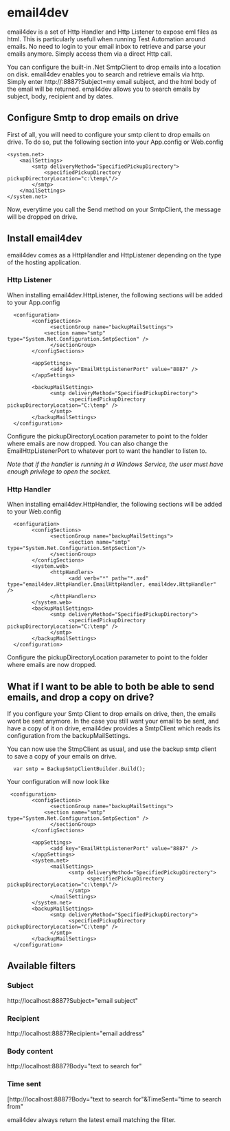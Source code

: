 email4dev
==============

email4dev is a set of Http Handler and Http Listener to expose eml files as html.
This is particularly usefull when running Test Automation around emails. No need to login to your email inbox to retrieve and parse your emails anymore. Simply access them via a direct Http call.

You can configure the built-in .Net SmtpClient to drop emails into a location on disk.
email4dev enables you to search and retrieve emails via http.
Simply enter http://<your server>:8887?Subject=my email subject, and the html body of the email will be returned.
email4dev allows you to search emails by subject, body, recipient and by dates.


Configure Smtp to drop emails on drive
--------------------------------------

First of all, you will need to configure your smtp client to drop emails on drive.
To do so, put the following section into your App.config or Web.config

	<system.net>
		<mailSettings>
			<smtp deliveryMethod="SpecifiedPickupDirectory">
				<specifiedPickupDirectory pickupDirectoryLocation="c:\temp\"/>
			</smtp>
		</mailSettings>
	</system.net>

Now, everytime you call the Send method on your SmtpClient, the message will be dropped on drive.

Install email4dev
-----------------

email4dev comes as a HttpHandler and HttpListener depending on the type of the hosting application.

### Http Listener


When installing email4dev.HttpListener, the following sections will be added to your App.config
	
      <configuration>
            <configSections>
                  <sectionGroup name="backupMailSettings">
		        <section name="smtp" type="System.Net.Configuration.SmtpSection" />
                  </sectionGroup>
            </configSections>
	  
            <appSettings>
                  <add key="EmailHttpListenerPort" value="8887" />
            </appSettings>
	  
            <backupMailSettings>
                  <smtp deliveryMethod="SpecifiedPickupDirectory">
                        <specifiedPickupDirectory pickupDirectoryLocation="C:\temp" />
                  </smtp>
            </backupMailSettings>
      </configuration>
	
Configure the pickupDirectoryLocation parameter to point to the folder where emails are now dropped.
You can also change the EmailHttpListenerPort to whatever port to want the handler to listen to. 

_Note that if the handler is running in a Windows Service, the user must have enough privilege to open the socket._

### Http Handler

When installing email4dev.HttpHandler, the following sections will be added to your Web.config

      <configuration>
            <configSections>
                  <sectionGroup name="backupMailSettings">
                        <section name="smtp" type="System.Net.Configuration.SmtpSection"/>
                  </sectionGroup>
            </configSections>
            <system.web>
                  <httpHandlers>
                        <add verb="*" path="*.axd" type="email4dev.HttpHandler.EmailHttpHandler, email4dev.HttpHandler" />
                  </httpHandlers>
            </system.web>
            <backupMailSettings>
                  <smtp deliveryMethod="SpecifiedPickupDirectory">
                        <specifiedPickupDirectory pickupDirectoryLocation="C:\temp" />
                  </smtp>
            </backupMailSettings>
      </configuration>

Configure the pickupDirectoryLocation parameter to point to the folder where emails are now dropped.

## What if I want to be able to both be able to send emails, and drop a copy on drive?

If you configure your Smtp Client to drop emails on drive, then, the emails wont be sent anymore. 
In the case you still want your email to be sent, and have a copy of it on drive, email4dev provides a SmtpClient which reads its configuration from the backupMailSettings.

You can now use the StmpClient as usual, and use the backup smtp client to save a copy of your emails on drive.

      var smtp = BackupSmtpClientBuilder.Build();

Your configuration will now look like 

     <configuration>
            <configSections>
                  <sectionGroup name="backupMailSettings">
		        <section name="smtp" type="System.Net.Configuration.SmtpSection" />
                  </sectionGroup>
            </configSections>
	  
            <appSettings>
                  <add key="EmailHttpListenerPort" value="8887" />
            </appSettings>
            <system.net>
                  <mailSettings>
                        <smtp deliveryMethod="SpecifiedPickupDirectory">
                              <specifiedPickupDirectory pickupDirectoryLocation="c:\temp\"/>
                        </smtp>
                  </mailSettings>
            </system.net>
            <backupMailSettings>
                  <smtp deliveryMethod="SpecifiedPickupDirectory">
                        <specifiedPickupDirectory pickupDirectoryLocation="C:\temp" />
                  </smtp>
            </backupMailSettings>
      </configuration>


## Available filters

### Subject
http://localhost:8887?Subject="email subject"

### Recipient
http://localhost:8887?Recipient="email address"

### Body content

http://localhost:8887?Body="text to search for"

### Time sent
[http://localhost:8887?Body="text to search for"&TimeSent="time to search from"

email4dev always return the latest email matching the filter.